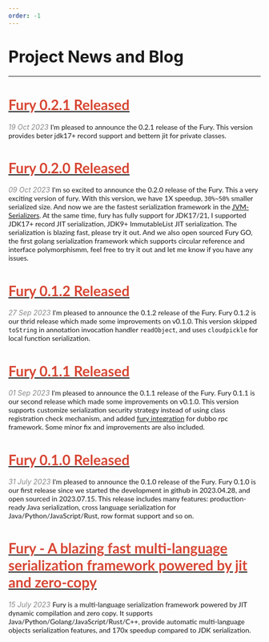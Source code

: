 ```yaml
---
order: -1
---
```

# <font size="6">Project News and Blog</font>
------

# [<font color="#d74633" face="Lato,Roboto,Arial,sans-serif">Fury 0.2.1 Released</font>](/blog/fury_0_2_1_release)

<font color="#888888">*19 Oct 2023*</font>
<font face="Lato,Roboto,Arial,sans-serif">
I'm pleased to announce the 0.2.1 release of the Fury. This version provides beter jdk17+ record support and bettern jit for private classes.
</font>

# [<font color="#d74633" face="Lato,Roboto,Arial,sans-serif">Fury 0.2.0 Released</font>](/blog/fury_0_2_0_release)

<font color="#888888">*09 Oct 2023*</font>
<font face="Lato,Roboto,Arial,sans-serif">
I'm so excited to announce the 0.2.0 release of the Fury. This a very exciting version of fury. With this version, we have 1X speedup, `30%~50%` smaller serialized size. And now we are the fastest serialization framework in the [JVM-Serializers](https://github.com/eishay/jvm-serializers/wiki). At the same time, fury has fully support for JDK17/21, I supported JDK17+ record JIT serialization, JDK9+ ImmutableList JIT serialization. The serialization is blazing fast, please try it out. And we also open sourced Fury GO, the first golang serialization framework which supports circular reference and interface polymorphismm, feel free to try it out and let me know if you have any issues.
</font>

# [<font color="#d74633" face="Lato,Roboto,Arial,sans-serif">Fury 0.1.2 Released</font>](/blog/fury_0_1_2_release)

<font color="#888888">*27 Sep 2023*</font>
<font face="Lato,Roboto,Arial,sans-serif">
I'm pleased to announce the 0.1.2 release of the Fury. Fury 0.1.2 is our thrid release which made some improvements on v0.1.0. This version skipped `toString` in annotation invocation handler `readObject`, and uses `cloudpickle` for local function serialization. 
</font>


# [<font color="#d74633" face="Lato,Roboto,Arial,sans-serif">Fury 0.1.1 Released</font>](/blog/fury_0_1_1_release)

<font color="#888888">*01 Sep 2023*</font>
<font face="Lato,Roboto,Arial,sans-serif">
I'm pleased to announce the 0.1.1 release of the Fury. Fury 0.1.1 is our second release which made some improvements on v0.1.0. This version supports customize serialization security strategy instead of using class registration check mechanism, and added [fury integration](https://github.com/fury-project/dubbo-serialization-fury/releases/tag/v0.1.1) for dubbo rpc framework. Some minor fix and improvements are also included.
</font>

# [<font color="#d74633" face="Lato,Roboto,Arial,sans-serif">Fury 0.1.0 Released</font>](/blog/fury_0_1_0_release)

<font color="#888888">*31 July 2023*</font>
<font face="Lato,Roboto,Arial,sans-serif">
I'm pleased to announce the 0.1.0 release of the Fury. Fury 0.1.0 is our first release since we started the development in github in 2023.04.28, and open sourced in 2023.07.15. This release includes many features: production-ready Java serialization, cross language serialization for Java/Python/JavaScript/Rust, row format support and so on.
</font>


# [<font color="#d74633" face="Lato,Roboto,Arial,sans-serif">Fury - A blazing fast multi-language serialization framework powered by jit and zero-copy</font>](/blog/fury_blazing_fast_multiple_language_serialization_framework)

<font color="#888888">*15 July 2023*</font>
<font face="Lato,Roboto,Arial,sans-serif">
Fury is a multi-language serialization framework powered by JIT dynamic compilation and zero copy. It supports Java/Python/Golang/JavaScript/Rust/C++, provide automatic multi-language objects serialization features, and 170x speedup compared to JDK serialization.
</font>


<br />
<br />
<br />

